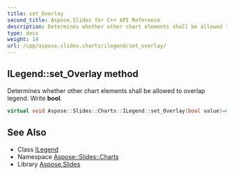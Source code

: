 ```yaml
---
title: set_Overlay
second_title: Aspose.Slides for C++ API Reference
description: Determines whether other chart elements shall be allowed to overlap legend. Write bool.
type: docs
weight: 14
url: /cpp/aspose.slides.charts/ilegend/set_overlay/
---
```

## ILegend::set_Overlay method


Determines whether other chart elements shall be allowed to overlap legend. Write **bool**.

```cpp
virtual void Aspose::Slides::Charts::ILegend::set_Overlay(bool value)=0
```

## See Also

* Class [ILegend](../)
* Namespace [Aspose::Slides::Charts](../../)
* Library [Aspose.Slides](../../../)
